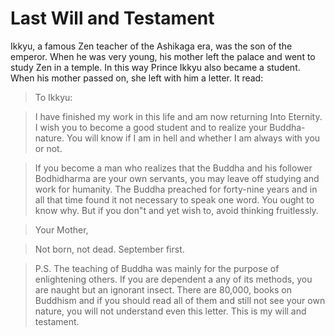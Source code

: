 # Last Will and Testament

Ikkyu, a famous Zen teacher of the Ashikaga era, was the son of the emperor. When he was very young, his mother left the palace and went to study Zen in a temple. In this way Prince Ikkyu also became a student. When his mother passed on, she left with him a letter. It read:

> To Ikkyu:

> I have finished my work in this life and am now returning Into Eternity. I wish you to become a good student and to realize your Buddha-nature. You will know if I am in hell and whether I am always with you or not.

> If you become a man who realizes that the Buddha and his follower Bodhidharma are your own servants, you may leave off studying and work for humanity. The Buddha preached for forty-nine years and in all that time found it not necessary to speak one word. You ought to know why. But if you don"t and yet wish to, avoid thinking fruitlessly.

> Your Mother,

> Not born, not dead. September first.

> P.S. The teaching of Buddha was mainly for the purpose of enlightening others. If you are dependent a any of its methods, you are naught but an ignorant insect. There are 80,000, books on Buddhism and if you should read all of them and still not see your own nature, you will not understand even this letter. This is my will and testament.
